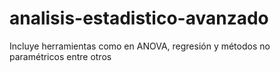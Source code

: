 # analisis-estadistico-avanzado
Incluye herramientas como en ANOVA, regresión y métodos no paramétricos entre otros
